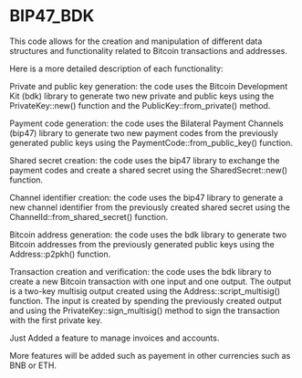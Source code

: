 # BIP47_BDK

This code allows for the creation and manipulation of different data structures and functionality related to Bitcoin transactions and addresses.

Here is a more detailed description of each functionality:

Private and public key generation: the code uses the Bitcoin Development Kit (bdk) library to generate two new private and public keys using the PrivateKey::new() function and the PublicKey::from_private() method.

Payment code generation: the code uses the Bilateral Payment Channels (bip47) library to generate two new payment codes from the previously generated public keys using the PaymentCode::from_public_key() function.

Shared secret creation: the code uses the bip47 library to exchange the payment codes and create a shared secret using the SharedSecret::new() function.

Channel identifier creation: the code uses the bip47 library to generate a new channel identifier from the previously created shared secret using the ChannelId::from_shared_secret() function.

Bitcoin address generation: the code uses the bdk library to generate two Bitcoin addresses from the previously generated public keys using the Address::p2pkh() function.

Transaction creation and verification: the code uses the bdk library to create a new Bitcoin transaction with one input and one output. The output is a two-key multisig output created using the Address::script_multisig() function. The input is created by spending the previously created output and using the PrivateKey::sign_multisig() method to sign the transaction with the first private key.

Just Added a feature to manage invoices and accounts.

More features will be added such as payement in other currencies such as BNB or ETH.
